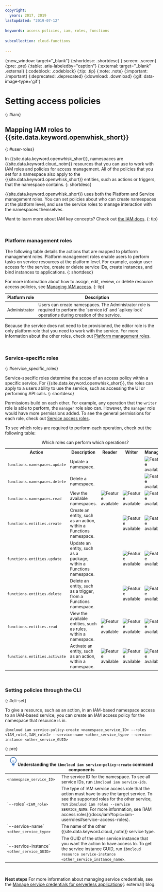 ```yaml
---
copyright:
  years: 2017, 2019
lastupdated: "2019-07-12"

keywords: access policies, iam, roles, functions

subcollection: cloud-functions

---
```


{:new_window: target="_blank"}
{:shortdesc: .shortdesc}
{:screen: .screen}
{:pre: .pre}
{:table: .aria-labeledby="caption"}
{:external: target="_blank" .external}
{:codeblock: .codeblock}
{:tip: .tip}
{:note: .note}
{:important: .important}
{:deprecated: .deprecated}
{:download: .download}
{:gif: data-image-type='gif'}



# Setting access policies
{: #iam}

## Mapping IAM roles to {{site.data.keyword.openwhisk_short}}
{: #user-roles}

In {{site.data.keyword.openwhisk_short}}, namespaces are {{site.data.keyword.cloud_notm}} resources that you can use to work with IAM roles and policies for access management. All of the policies that you set for a namespace also apply to the {{site.data.keyword.openwhisk_short}} entities, such as actions or triggers, that the namespace contains.
{: shortdesc}

{{site.data.keyword.openwhisk_short}} uses both the Platform and Service management roles. You can set policies about who can create namespaces at the platform level, and use the service roles to manage interaction with the namespaces themselves.

Want to learn more about IAM key concepts? Check out [the IAM docs](/docs/iam?topic=iam-iamconcepts#iamconcepts).
{: tip}

</br>

### Platform management roles

The following table details the actions that are mapped to platform management roles. Platform management roles enable users to perform tasks on service resources at the platform level. For example, assign user access for the service, create or delete service IDs, create instances, and bind instances to applications.
{: shortdesc}

For more information about how to assign, edit, review, or delete resource access policies, see [Managing IAM access](/docs/iam?topic=iam-iammanidaccser#iammanidaccser).
{: tip}

<table>
  <thead>
    <tr>
      <th>Platform role</th>
      <th>Description</th>
    </tr>
  </thead>
  <tbody>
    <tr>
      <td>Administrator</td>
      <td>Users can create namespaces. The Administrator role is required to perform the `service id` and `apikey lock` operations during creation of the service.</td>
    </tr>
  </tbody>
</table>

Because the service does not need to be provisioned, the editor role is the only platform role that you need to work with the service. For more information about the other roles, check out [Platform management roles](/docs/iam?topic=iam-userroles).

</br>

### Service-specific roles
{: #service_specific_roles}

Service-specific roles determine the scope of an access policy within a specific service. For {{site.data.keyword.openwhisk_short}}, the roles can apply to a users ability to use the service, such as accessing the UI or performing API calls.
{: shortdesc}

Permissions build on each other. For example, any operation that the `writer` role is able to perform, the `manager` role also can. However, the `manager` role would have more permissions added. To see the general permissions for each role, check out [Service access roles](/docs/iam?topic=iam-userroles).

To see which roles are required to perform each operation, check out the following table:

<table><caption>Which roles can perform which operations?</caption>
  <tr>
    <th style="width:150px">Action</th>
    <th style="width:2500px">Description</th>
    <th style="width:50px">Reader</th>
    <th style="width:50px">Writer</th>
    <th style="width:50px">Manager</th>
  </tr>
  <tr>
    <td><code>functions.namespaces.update</code></td>
    <td>Update a namespace.</td>
    <td></td>
    <td></td>
    <td><img src="images/confirm.png" width="32" alt="Feature available" style="width:32px;" /></td>
  </tr>
  <tr>
    <td><code>functions.namespaces.delete</code></td>
    <td>Delete a namespace.</td>
    <td></td>
    <td></td>
    <td><img src="images/confirm.png" width="32" alt="Feature available" style="width:32px;" /></td>
  </tr>
  <tr>
    <td><code>functions.namespaces.read</code></td>
    <td>View the available namespaces.</td>
    <td><img src="images/confirm.png" width="32" alt="Feature available" style="width:32px;" /></td>
    <td><img src="images/confirm.png" width="32" alt="Feature available" style="width:32px;" /></td>
    <td><img src="images/confirm.png" width="32" alt="Feature available" style="width:32px;" /></td>
  </tr>
  <tr>
    <td><code>functions.entities.create</code></td>
    <td>Create an entity, such as an action, within a Functions namespace.</td>
    <td> </td>
    <td><img src="images/confirm.png" width="32" alt="Feature available" style="width:32px;" /></td>
    <td><img src="images/confirm.png" width="32" alt="Feature available" style="width:32px;" /></td>
  </tr>
  <tr>
    <td><code>functions.entities.update</code></td>
    <td>Update an entity, such as a package, within a Functions namespace.</td>
    <td> </td>
    <td><img src="images/confirm.png" width="32" alt="Feature available" style="width:32px;" /></td>
    <td><img src="images/confirm.png" width="32" alt="Feature available" style="width:32px;" /></td>
  </tr>
  <tr>
    <td><code>functions.entities.delete</code></td>
    <td>Delete an entity, such as a trigger, from a Functions namespace.</td>
    <td> </td>
    <td><img src="images/confirm.png" width="32" alt="Feature available" style="width:32px;" /></td>
    <td><img src="images/confirm.png" width="32" alt="Feature available" style="width:32px;" /></td>
  </tr>
  <tr>
    <td><code>functions.entities.read</code></td>
    <td>View the available entities, such as rules, within a namespace.</td>
    <td><img src="images/confirm.png" width="32" alt="Feature available" style="width:32px;" /></td>
    <td><img src="images/confirm.png" width="32" alt="Feature available" style="width:32px;" /></td>
    <td><img src="images/confirm.png" width="32" alt="Feature available" style="width:32px;" /></td>
  </tr>
  <tr>
    <td><code>functions.entities.activate</code></td>
    <td>Activate an entity, such as an action, within a namespace.</td>
    <td><img src="images/confirm.png" width="32" alt="Feature available" style="width:32px;" /></td>
    <td><img src="images/confirm.png" width="32" alt="Feature available" style="width:32px;" /></td>
    <td><img src="images/confirm.png" width="32" alt="Feature available" style="width:32px;" /></td>
  </tr>
</table>

</br>

### Setting policies through the CLI
{: #cli-set}

To give a resource, such as an action, in an IAM-based namespace access to an IAM-based service, you can create an IAM access policy for the namespace that resource is in.

```
ibmcloud iam service-policy-create <namespace_service_ID> --roles <IAM_role1,IAM_role2> --service-name <other_service_type> --service-instance <other_service_GUID>
```
{: pre}

<table>
  <thead>
    <th colspan=2><img src="images/idea.png" alt="Idea icon"/> Understanding the <code>ibmcloud iam service-policy-create</code> command components</th>
  </thead>
  <tbody>
    <tr>
      <td><code>&lt;namespace_service_ID&gt;</code></td>
      <td>The service ID for the namespace. To see all service IDs, run <code>ibmcloud iam service-ids</code>.</td>
    </tr>
    <tr>
      <td>`--roles` <code>&lt;IAM_role&gt;</code></td>
      <td>The type of IAM service access role that the action must have to use the target service. To see the supported roles for the other service, run <code>ibmcloud iam roles --service SERVICE_NAME</code>. For more information, see [IAM access roles](/docs/iam?topic=iam-userroles#service-access-roles).</td>
    </tr>
    <tr>
      <td>`--service-name` <code>&lt;other_service_type&gt;</code></td>
      <td>The name of the other {{site.data.keyword.cloud_notm}} service type.</td>
    </tr>
    <tr>
      <td>`--service-instance` <code>&lt;other_service_GUID&gt;</code></td>
      <td>The GUID of the other service instance that you want the action to have access to. To get the service instance GUID, run <code>ibmcloud resource service-instance &lt;other_service_instance_name&gt;</code>.</td>
    </tr>
  </tbody>
</table>

</br>

**Next steps**
For more information about managing service credentials, see the [Manage service credentials for serverless applications](https://developer.ibm.com/tutorials/accessing-iam-based-services-from-ibm-cloud-functions/){: external} blog.



